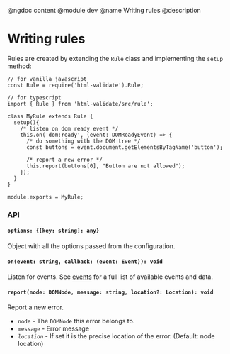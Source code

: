 @ngdoc content
@module dev
@name Writing rules
@description

Writing rules
=============

Rules are created by extending the `Rule` class and implementing the `setup`
method:

```
// for vanilla javascript
const Rule = require('html-validate').Rule;

// for typescript
import { Rule } from 'html-validate/src/rule';

class MyRule extends Rule {
  setup(){
    /* listen on dom ready event */
    this.on('dom:ready', (event: DOMReadyEvent) => {
      /* do something with the DOM tree */
      const buttons = event.document.getElementsByTagName('button');

      /* report a new error */
      this.report(buttons[0], "Button are not allowed");
    });
  }
}

module.exports = MyRule;
```

### API

#### `options: {[key: string]: any}`

Object with all the options passed from the configuration.

#### `on(event: string, callback: (event: Event)): void`

Listen for events. See [events](/dev/events.html) for a full list of available
events and data.

#### `report(node: DOMNode, message: string, location?: Location): void`

Report a new error.

- `node` - The `DOMNode` this error belongs to.
- `message` - Error message
- *`location`* - If set it is the precise location of the error. (Default: node
  location)
